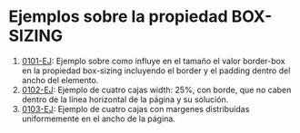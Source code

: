 # Ejemplos sobre la propiedad BOX-SIZING

1. [0101-EJ](./0101-EJ): Ejemplo sobre como influye en el tamaño el valor border-box en la propiedad box-sizing incluyendo el border y el padding dentro del ancho del elemento.
2. [0102-EJ](./0102-EJ): Ejemplo de cuatro cajas width: 25%, con borde, que no caben dentro de la línea horizontal de la página y su solución.
3. [0103-EJ](./0103-EJ): Ejemplo de cuatro cajas con margenes distribuidas uniformemente en el ancho de la página.